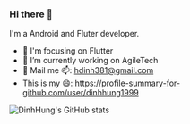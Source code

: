 ### Hi there 👋

I'm a Android and Fluter developer.

- 🎯 I'm focusing on Flutter
- 🔭 I’m currently working on AgileTech
- 📧 Mail me 📫: hdinh381@gmail.com
- This is my 😄: https://profile-summary-for-github.com/user/dinhhung1999

![DinhHung's GitHub stats](https://github-readme-stats.vercel.app/api?username=dinhhung1999&show_icons=true&theme=dark)


